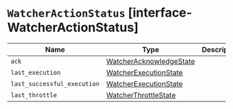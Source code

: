 # `WatcherActionStatus` [interface-WatcherActionStatus]

| Name | Type | Description |
| - | - | - |
| `ack` | [WatcherAcknowledgeState](./WatcherAcknowledgeState.md) | &nbsp; |
| `last_execution` | [WatcherExecutionState](./WatcherExecutionState.md) | &nbsp; |
| `last_successful_execution` | [WatcherExecutionState](./WatcherExecutionState.md) | &nbsp; |
| `last_throttle` | [WatcherThrottleState](./WatcherThrottleState.md) | &nbsp; |
